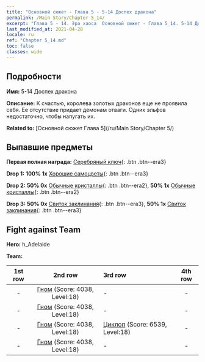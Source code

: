 ```yaml
---
title: "Основной сюжет - Глава 5 - 5-14 Доспех дракона"
permalink: /Main Story/Chapter 5_14/
excerpt: "Глава 5 - 14. Эра хаоса  Основной сюжет - Глава 5_14. 5-14 Доспех дракона"
last_modified_at: 2021-04-28
locale: ru
ref: "Chapter 5_14.md"
toc: false
classes: wide
---
```


## Подробности

 **Имя:** 5-14 Доспех дракона

 **Описание:** К счастью, королева золотых драконов еще не проявила себя. Ее отсутствие придает демонам отваги. Одних эльфов недостаточно, чтобы напугать их.

 **Related to:** [Основной сюжет Глава 5](/ru/Main Story/Chapter 5/)

## Выпавшие предметы

 **Первая полная награда:** [Серебряный ключ](/ItemsRU/con_693/){: .btn .btn--era3}

 **Drop 1:** **100% 1x** [Хорошие самоцветы](/ItemsRU/mat_16/){: .btn .btn--era3}

 **Drop 2:** **50% 0x** [Обычные кристаллы](/ItemsRU/mat_11/){: .btn .btn--era2}, **50% 1x** [Обычные кристаллы](/ItemsRU/mat_11/){: .btn .btn--era2}

 **Drop 3:** **50% 0x** [Свиток заклинания](/ItemsRU/con_694/){: .btn .btn--era3}, **50% 1x** [Свиток заклинания](/ItemsRU/con_694/){: .btn .btn--era3}


## Fight against Team
 **Hero:** h_Adelaide

 **Team:**


  | 1st row | 2nd row | 3rd row | 4th row |
  |:----:|:----:|:----|:----:|
  | - | [Гном](/ru/units/Dwarf/) (Score: 4038, Level:18)  | - | - |
  | - | [Гном](/ru/units/Dwarf/) (Score: 4038, Level:18)  | - | - |
  | - | [Гном](/ru/units/Dwarf/) (Score: 4038, Level:18)  | [Циклоп](/ru/units/Cyclops/) (Score: 6539, Level:18)  | - |
  | - | [Гном](/ru/units/Dwarf/) (Score: 4038, Level:18)  | - | - |


